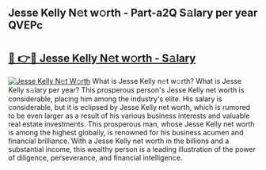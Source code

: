 ## Jesse Kelly N𝚎t w𝚘rth - Part-a2Q S𝚊lary per year QVEPc

# <h2><a href="http://gc57l2v.nevu.top/?p=Jesse+Kelly">🔗 👉🔴 Jesse Kelly N𝚎t w𝚘rth - S𝚊lary</a></h2>

[![Jesse Kelly N𝚎t W𝚘rth](https://i.imgur.com/Oavwk0R.jpeg)](http://gc57l2v.nevu.top/?p=Jesse+Kelly)
What is Jesse Kelly n𝚎t w𝚘rth? What is Jesse Kelly s𝚊lary per year?
This prosperous person's Jesse Kelly net worth is considerable, placing him among the industry's elite. His salary is considerable, but it is eclipsed by Jesse Kelly net worth, which is rumored to be even larger as a result of his various business interests and valuable real estate investments. This prosperous man, whose Jesse Kelly net worth is among the highest globally, is renowned for his business acumen and financial brilliance. With a Jesse Kelly net worth in the billions and a substantial income, this wealthy person is a leading illustration of the power of diligence, perseverance, and financial intelligence.
